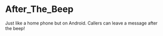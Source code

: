 # After_The_Beep
Just like a home phone but on Android. Callers can leave a message after the beep!
